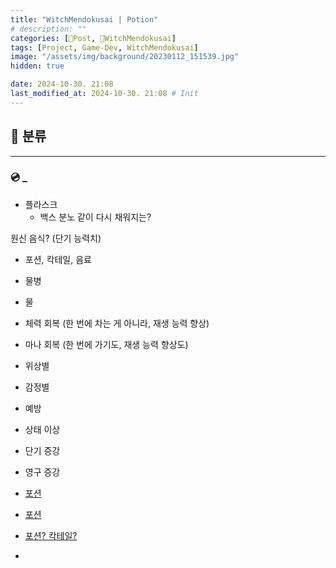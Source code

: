 ```yaml
---
title: "WitchMendokusai | Potion"
# description: ""
categories: [📀Post, 🥥WitchMendokusai]
tags: [Project, Game-Dev, WitchMendokusai]
image: "/assets/img/background/20230112_151539.jpg"
hidden: true

date: 2024-10-30. 21:08
last_modified_at: 2024-10-30. 21:08 # Init
---
```


## 📀 분류

---

### 💿 _

- 플라스크
  - 백스 분노 같이 다시 채워지는?

원신 음식? (단기 능력치)  

- 포션, 칵테일, 음료

- 물병

- 물
- 체력 회복 (한 번에 차는 게 아니라, 재생 능력 향상)
- 마나 회복 (한 번에 가기도, 재생 능력 향상도)
- 위상별
- 감정별
- 예방
- 상태 이상
- 단기 증강
- 영구 증강

- [포션](https://x.com/Indiedev_Hub/status/1790896334339272891)
- [포션](https://x.com/OwO54777991/status/1771538513466397134)
- [포션? 칵테일?](https://twitter.com/i/status/1674689276112687105)
- [](https://x.com/NerkinPixel/status/1690418750237839360?s=20)
